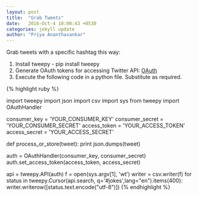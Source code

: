 ```yaml
---
layout: post
title:  "Grab Tweets"
date:   2016-Oct-4 10:00:43 +0530
categories: jekyll update
author: "Priya Ananthasankar"
---
```

Grab tweets with a specific hashtag this way:

1. Install tweepy - pip install tweepy
2. Generate OAuth tokens for accessing Twitter API: [OAuth](https://dev.twitter.com/oauth)
3. Execute the following code in a python file. Substitute as required.

{% highlight ruby %} 

import tweepy
import json
import csv
import sys
from tweepy import OAuthHandler

consumer_key = 'YOUR_CONSUMER_KEY'
consumer_secret = 'YOUR_CONSUMER_SECRET'
access_token = 'YOUR_ACCESS_TOKEN'
access_secret = 'YOUR_ACCESS_SECRET'

def process_or_store(tweet):
    print json.dumps(tweet)

auth = OAuthHandler(consumer_key, consumer_secret)
auth.set_access_token(access_token, access_secret)

api = tweepy.API(auth)
f = open(sys.argv[1], 'wt')
writer = csv.writer(f)
for status in tweepy.Cursor(api.search, q='#jokes',lang="en").items(400):
        writer.writerow([status.text.encode("utf-8")])
{% endhighlight %}
